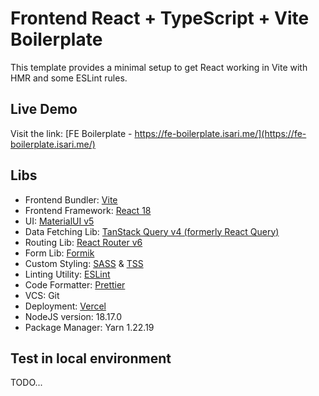 # Frontend React + TypeScript + Vite Boilerplate
This template provides a minimal setup to get React working in Vite with HMR and some ESLint rules.

## Live Demo
Visit the link: [FE Boilerplate - https://fe-boilerplate.isari.me/](https://fe-boilerplate.isari.me/)

## Libs
- Frontend Bundler: [Vite](https://vitejs.dev/)
- Frontend Framework: [React 18](https://react.dev/)
- UI: [MaterialUI v5](https://mui.com/)
- Data Fetching Lib: [TanStack Query v4 (formerly React Query)](https://tanstack.com/query/v4/)
- Routing Lib: [React Router v6](https://reactrouter.com/en/main)
- Form Lib: [Formik](https://formik.org/)
- Custom Styling: [SASS](https://sass-lang.com/) & [TSS](https://www.tss-react.dev/)
- Linting Utility: [ESLint](https://eslint.org/)
- Code Formatter: [Prettier](https://prettier.io/)
- VCS: Git
- Deployment: [Vercel](https://vercel.com/)
- NodeJS version: 18.17.0
- Package Manager: Yarn 1.22.19

## Test in local environment
TODO...